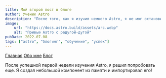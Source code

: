 ```yaml
---
title: Мой второй пост в блоге
author: Ученик Astro
description: "После того, как я изучил немного Astro, я не мог остановиться!"
image:
    url: "https://docs.astro.build/assets/arc.webp"
    alt: "Привью Astro c радугой-дугой"
pubDate: 2022-07-08
tags: ["astro", "блогинг", "обучение", "успех"]
---
```

[Главная](/)
[Обо мне](/about/)
[Блог](/blog/)

После успешной первой недели изучения Astro, я решил попробовать еще. Я создал небольшой компонент из памяти и импортировал его!